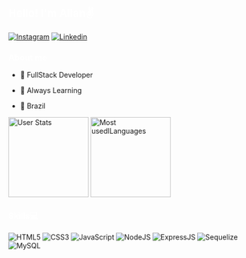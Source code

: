 <h2 style="color:#ffffff;">
    Hello! I'm Allan✌️ 
</h2>

[![Instagram](https://img.shields.io/badge/Instagram-E4405F?style=for-the-badge&logo=instagram&logoColor=white)](https://www.instagram.com/allanhoffmanntrombim/)
[![Linkedin](https://img.shields.io/badge/LinkedIn-0077B5?style=for-the-badge&logo=linkedin&logoColor=white)](https://www.linkedin.com/in/allan-hoffmann-trombim-14a863233/)


<h3 style="color:#ffffff;">
    About me
</h3>
<div>

 - 💼 FullStack Developer

 - 📕 Always Learning
 
 - 🏡 Brazil

</div>

<div align="left">
    <img src="https://github-readme-stats.vercel.app/api?username=Allaht2007&show_icons=true&locale=en&bg_color=45,FF4B2B,FF346C&title_color=000000&text_color=000000&border_color=000000&icon_color=000000" height="160" alt="User Stats">
    <img src="https://github-readme-stats.vercel.app/api/top-langs/?username=Allaht2007&layout=compact&&bg_color=45,FF4B2B,FF346C&title_color=000000&text_color=000000&border_color=000000&icon_color=000000" height="160" alt="Most usedlLanguages">
</div>

<h3 style="color:#ffffff;">  
        Skills💻
</h3>
<div style="display:inline-block">
    <img align="center" src="https://img.shields.io/badge/HTML5-E34F26?style=for-the-badge&logo=html5&logoColor=white" alt="HTML5">
    <img align="center" src="https://img.shields.io/badge/CSS3-1572B6?style=for-the-badge&logo=css3&logoColor=white" alt="CSS3">
    <img align="center" src="https://img.shields.io/badge/JavaScript-F7DF1E?style=for-the-badge&logo=javascript&logoColor=black" alt="JavaScript">
    <img align="center" src="https://img.shields.io/badge/Node.js-43853D?style=for-the-badge&logo=node.js&logoColor=white" alt="NodeJS">
    <img align="center" src="https://img.shields.io/badge/Express.js-404D59?style=for-the-badge" alt="ExpressJS">
    <img align="center" src="https://img.shields.io/badge/sequelize-323330?style=for-the-badge&logo=sequelize&logoColor=blue" alt="Sequelize">
    <img align="center" src="https://img.shields.io/badge/MySQL-005C84?style=for-the-badge&logo=mysql&logoColor=white" alt="MySQL">
</div>
